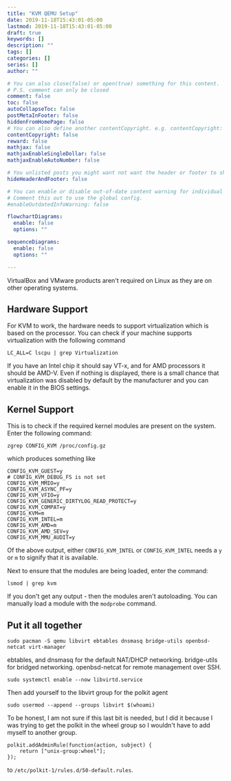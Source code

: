 ```yaml
---
title: "KVM QEMU Setup"
date: 2019-11-18T15:43:01-05:00
lastmod: 2019-11-18T15:43:01-05:00
draft: true
keywords: []
description: ""
tags: []
categories: []
series: []
author: ""

# You can also close(false) or open(true) something for this content.
# P.S. comment can only be closed
comment: false
toc: false
autoCollapseToc: false
postMetaInFooter: false
hiddenFromHomePage: false
# You can also define another contentCopyright. e.g. contentCopyright: "This is another copyright."
contentCopyright: false
reward: false
mathjax: false
mathjaxEnableSingleDollar: false
mathjaxEnableAutoNumber: false

# You unlisted posts you might want not want the header or footer to show
hideHeaderAndFooter: false

# You can enable or disable out-of-date content warning for individual post.
# Comment this out to use the global config.
#enableOutdatedInfoWarning: false

flowchartDiagrams:
  enable: false
  options: ""

sequenceDiagrams: 
  enable: false
  options: ""

---
```

VirtualBox and VMware products aren't required on Linux as they are on other operating systems. 
<!--more-->

## Hardware Support

For KVM to work, the hardware needs to support virtualization which is based on the processor. You can check if your machine supports virtualization with the following command

`LC_ALL=C lscpu | grep Virtualization`

If you have an Intel chip it should say VT-x, and for AMD processors it should be AMD-V. Even if nothing is displayed, there is a small chance that virtualization was disabled by default by the manufacturer and you can enable it in the BIOS settings.

## Kernel Support

This is to check if the required kernel modules are present on the system. Enter the following command:

`zgrep CONFIG_KVM /proc/config.gz`

which produces something like

```
CONFIG_KVM_GUEST=y
# CONFIG_KVM_DEBUG_FS is not set
CONFIG_KVM_MMIO=y
CONFIG_KVM_ASYNC_PF=y
CONFIG_KVM_VFIO=y
CONFIG_KVM_GENERIC_DIRTYLOG_READ_PROTECT=y
CONFIG_KVM_COMPAT=y
CONFIG_KVM=m
CONFIG_KVM_INTEL=m
CONFIG_KVM_AMD=m
CONFIG_KVM_AMD_SEV=y
CONFIG_KVM_MMU_AUDIT=y
```

Of the above output, either `CONFIG_KVM_INTEL` or `CONFIG_KVM_INTEL` needs a `y` or `m` to signify that it is available.

Next to ensure that the modules are being loaded, enter the command:

`lsmod | grep kvm`

If you don't get any output - then the modules aren't autoloading. You can manually load a module with the `modprobe` command.

## Put it all together

`sudo pacman -S qemu libvirt ebtables dnsmasq bridge-utils openbsd-netcat virt-manager`

ebtables, and dnsmasq for the default NAT/DHCP networking.
bridge-utils for bridged networking.
openbsd-netcat for remote management over SSH.

`sudo systemctl enable --now libvirtd.service`

Then add yourself to the libvirt group for the polkit agent

`sudo usermod --append --groups libvirt $(whoami)`

To be honest, I am not sure if this last bit is needed, but I did it because I was trying to get the polkit in the wheel group so I wouldn't have to add myself to another group.

```
polkit.addAdminRule(function(action, subject) {
    return ["unix-group:wheel"];
});
```

to `/etc/polkit-1/rules.d/50-default.rules`.
